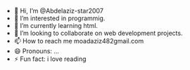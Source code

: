 - 👋 Hi, I’m @Abdelaziz-star2007
- 👀 I’m interested in programmig.
- 🌱 I’m currently learning html.
- 💞️ I’m looking to collaborate on web development projects.
- 📫 How to reach me moadaziz482gmail.com
- 😄 Pronouns: ...
- ⚡ Fun fact: i love reading

<!---
Abdelaziz-star2007/Abdelaziz-star2007 is a ✨ special ✨ repository because its `README.md` (this file) appears on your GitHub profile.
You can click the Preview link to take a look at your changes.
--->
